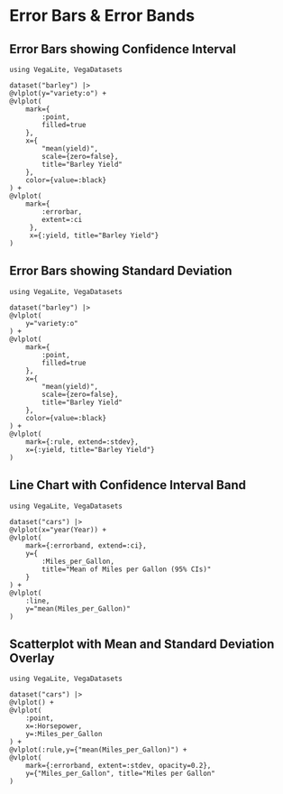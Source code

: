 # Error Bars & Error Bands

## Error Bars showing Confidence Interval

```@example
using VegaLite, VegaDatasets

dataset("barley") |>
@vlplot(y="variety:o") +
@vlplot(
    mark={
        :point,
        filled=true
    },
    x={
        "mean(yield)",
        scale={zero=false},
        title="Barley Yield"
    },
    color={value=:black}
) +
@vlplot(
    mark={
        :errorbar,
        extent=:ci
     },
     x={:yield, title="Barley Yield"}
)
```

## Error Bars showing Standard Deviation

```@example
using VegaLite, VegaDatasets

dataset("barley") |>
@vlplot(
    y="variety:o"
) +
@vlplot(
    mark={
        :point,
        filled=true
    },
    x={
        "mean(yield)",
        scale={zero=false},
        title="Barley Yield"
    },
    color={value=:black}
) +
@vlplot(
    mark={:rule, extend=:stdev},
    x={:yield, title="Barley Yield"}
)
```

## Line Chart with Confidence Interval Band

```@example
using VegaLite, VegaDatasets

dataset("cars") |>
@vlplot(x="year(Year)) +
@vlplot(
    mark={:errorband, extend=:ci},
    y={
        :Miles_per_Gallon,
        title="Mean of Miles per Gallon (95% CIs)"
    }
) +
@vlplot(
    :line,
    y="mean(Miles_per_Gallon)"
)
```

## Scatterplot with Mean and Standard Deviation Overlay

```@example
using VegaLite, VegaDatasets

dataset("cars") |>
@vlplot() +
@vlplot(
    :point,
    x=:Horsepower,
    y=:Miles_per_Gallon
) +
@vlplot(:rule,y={"mean(Miles_per_Gallon)") +
@vlplot(
    mark={:errorband, extent=:stdev, opacity=0.2},
    y={"Miles_per_Gallon", title="Miles per Gallon"
)
```

